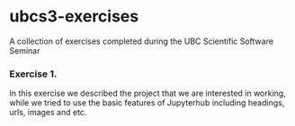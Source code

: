 # ubcs3-exercises
A collection of exercises completed during the UBC Scientific Software Seminar

### Exercise 1. 
In this exercise we described the project that we are interested in working, while we tried to use the basic features of Jupyterhub including headings, urls, images and etc.
